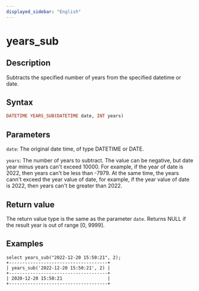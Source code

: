```yaml
---
displayed_sidebar: "English"
---
```


# years_sub

## Description

Subtracts the specified number of years from the specified datetime or date.

## Syntax

```Haskell
DATETIME YEARS_SUB(DATETIME date, INT years)
```

## Parameters

`date`: The original date time, of type DATETIME or DATE.


`years`: The number of years to subtract. The value can be negative, but date year minus years can't exceed 10000. For example, if the year of date is 2022, then years can't be less than -7979. At the same time, the years cann't exceed the year value of date, for example, if the year value of date is 2022, then years can't be greater than 2022.


## Return value

The return value type is the same as the parameter `date`. Returns NULL if the result year is out of range [0, 9999].

## Examples

```Plain Text
select years_sub("2022-12-20 15:50:21", 2);
+-------------------------------------+
| years_sub('2022-12-20 15:50:21', 2) |
+-------------------------------------+
| 2020-12-20 15:50:21                 |
+-------------------------------------+
```
